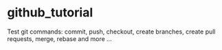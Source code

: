 # github_tutorial

Test git commands: commit, push, checkout, create branches, create pull requests, merge, rebase and more ...  
